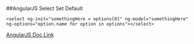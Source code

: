 ##AngularJS Select Set Default

```
<select ng-init="somethingHere = options[0]" ng-model="somethingHere" ng-options="option.name for option in options"></select>

```

[AngularJS Doc Link](https://docs.angularjs.org/api/ng/directive/ngOptions)